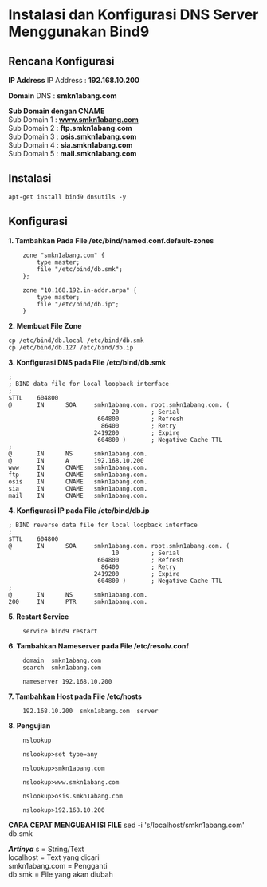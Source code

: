 # Instalasi dan Konfigurasi DNS Server Menggunakan Bind9

## Rencana Konfigurasi
**IP Address**
IP Address : **192.168.10.200**

**Domain**
DNS : **smkn1abang.com**

**Sub Domain dengan CNAME**  
Sub Domain 1 : **www.smkn1abang.com**  
Sub Domain 2 : **ftp.smkn1abang.com**  
Sub Domain 3 : **osis.smkn1abang.com**  
Sub Domain 4 : **sia.smkn1abang.com**  
Sub Domain 5 : **mail.smkn1abang.com**  

## Instalasi 

```console
apt-get install bind9 dnsutils -y
```

## Konfigurasi 

**1. Tambahkan Pada File /etc/bind/named.conf.default-zones**

```console
    zone "smkn1abang.com" {
        type master;
        file "/etc/bind/db.smk";
    };

    zone "10.168.192.in-addr.arpa" {
        type master;
        file "/etc/bind/db.ip";
    }
```

**2. Membuat File Zone**

```console
cp /etc/bind/db.local /etc/bind/db.smk
cp /etc/bind/db.127 /etc/bind/db.ip
```

**3. Konfigurasi DNS pada File /etc/bind/db.smk**
```console
;
; BIND data file for local loopback interface
;
$TTL    604800
@       IN      SOA     smkn1abang.com. root.smkn1abang.com. (
                             20         ; Serial
                         604800         ; Refresh
                          86400         ; Retry
                        2419200         ; Expire
                         604800 )       ; Negative Cache TTL
;
@       IN      NS      smkn1abang.com.
@       IN      A       192.168.10.200
www     IN      CNAME   smkn1abang.com.
ftp     IN      CNAME   smkn1abang.com.
osis    IN      CNAME   smkn1abang.com.
sia     IN      CNAME   smkn1abang.com.
mail    IN      CNAME   smkn1abang.com.
```


**4. Konfigurasi IP pada File /etc/bind/db.ip**
```console
; BIND reverse data file for local loopback interface
;
$TTL    604800
@       IN      SOA     smkn1abang.com. root.smkn1abang.com. (
                             10         ; Serial
                         604800         ; Refresh
                          86400         ; Retry
                        2419200         ; Expire
                         604800 )       ; Negative Cache TTL
;
@       IN      NS      smkn1abang.com.
200     IN      PTR     smkn1abang.com.
```

**5. Restart Service**
```console
    service bind9 restart
```
**6. Tambahkan Nameserver pada File /etc/resolv.conf**
```console
    domain  smkn1abang.com
    search  smkn1abang.com

    nameserver 192.168.10.200
```

**7. Tambahkan Host pada File /etc/hosts**
```console
    192.168.10.200  smkn1abang.com  server
```

**8. Pengujian**
```console
    nslookup

    nslookup>set type=any

    nslookup>smkn1abang.com

    nslookup>www.smkn1abang.com

    nslookup>osis.smkn1abang.com

    nslookup>192.168.10.200 
```


**CARA CEPAT MENGUBAH ISI FILE**
sed -i 's/localhost/smkn1abang.com' db.smk  

***Artinya***
s = String/Text  
localhost = Text yang dicari  
smkn1abang.com = Pengganti  
db.smk = File yang akan diubah  

